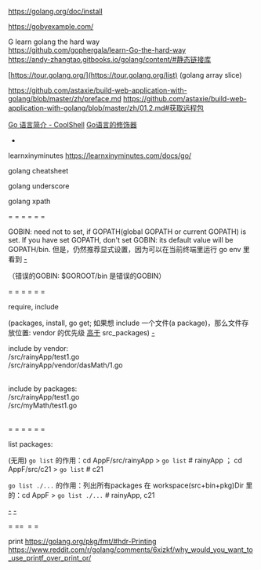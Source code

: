 
https://golang.org/doc/install

https://gobyexample.com/

G learn golang the hard way <br>
https://github.com/gophergala/learn-Go-the-hard-way <br>
https://andy-zhangtao.gitbooks.io/golang/content/#静态链接库 <br>

[https://tour.golang.org/](https://tour.golang.org/list) (golang array slice)

https://github.com/astaxie/build-web-application-with-golang/blob/master/zh/preface.md
https://github.com/astaxie/build-web-application-with-golang/blob/master/zh/01.2.md#获取远程包

[Go 语言简介 - CoolShell](https://coolshell.cn/articles/8460.html)
[Go语言的修饰器](https://coolshell.cn/articles/17929.html)

-

learnxinyminutes
https://learnxinyminutes.com/docs/go/

golang cheatsheet

golang underscore

golang xpath


= = = = = =

GOBIN: need not to set, if GOPATH(global GOPATH or current GOPATH) is set. If you have set GOPATH, don't set GOBIN: its default value will be GOPATH/bin. 但是，仍然推荐显式设置，因为可以在当前终端里运行 go env 里看到 [-](https://stackoverflow.com/questions/40067997/how-set-gobin-automatically)

（错误的GOBIN: $GOROOT/bin 是错误的GOBIN）

= = = = = =

require, include

(packages, install, go get; 如果想 include 一个文件(a package)，那么文件存放位置: vendor 的优先级 [高](#vendorDirCanShadowSrcPackages)[于](https://golang.org/cmd/go/#hdr-Vendor_Directories) src_packages) [-](https://golang.org/cmd/go/#hdr-Download_and_install_packages_and_dependencies)

include by vendor: <br>
/src/rainyApp/test1.go <br>
/src/rainyApp/vendor/dasMath/1.go <br><br>

include by packages: <br>
/src/rainyApp/test1.go <br>
/src/myMath/test1.go <br><br>

= = = = = =

list packages:

(无用) `go list` 的作用：cd AppF/src/rainyApp > `go list` # rainyApp ； cd AppF/src/c21 > `go list` # c21

`go list ./...` 的作用：列出所有packages 在 workspace(src+bin+pkg)Dir 里的：cd AppF > `go list ./...` # rainyApp, c21

[-](https://stackoverflow.com/questions/28166249/how-to-list-installed-go-packages) [-](http://www.techietown.info/2017/02/list-installed-packages-gogolang/)

= ==  = =

print
https://golang.org/pkg/fmt/#hdr-Printing
https://www.reddit.com/r/golang/comments/6xizkf/why_would_you_want_to_use_printf_over_print_or/

